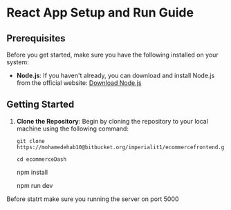 # React App Setup and Run Guide

## Prerequisites

Before you get started, make sure you have the following installed on your system:

- **Node.js**: If you haven't already, you can download and install Node.js from the official website: [Download Node.js](https://nodejs.org/)

## Getting Started

1. **Clone the Repository**: Begin by cloning the repository to your local machine using the following command:

   ```
   git clone https://mohamedehab10@bitbucket.org/imperialit1/ecommercefrontend.git
   
   cd ecommerceDash
   
   ```
	
    
    npm install
    
    npm run dev
	
Before statrt make sure you running the server on port 5000


